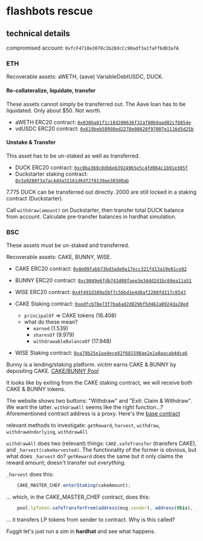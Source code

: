 # flashbots rescue

## technical details

compromised account: `0xfcF4710e3078c3b28dcCc90adf3a1faFf6dD3a7A`

### ETH

Recoverable assets: aWETH, (aave) VariableDebtUSDC, DUCK.

#### Re-collateralize, liquidate, transfer

These assets cannot simply be transferred out. The Aave loan has to be liquidated. Only about $50. Not worth.

* aWETH ERC20 contract: [`0x030ba81f1c18d280636f32af80b9aad02cf0854e`](https://etherscan.io/address/0x030ba81f1c18d280636f32af80b9aad02cf0854e)
* vdUSDC ERC20 contract: [`0x619beb58998ed2278e08620f97007e1116d5d25b`](https://etherscan.io/address/0x619beb58998ed2278e08620f97007e1116d5d25b)

#### Unstake & Transfer

This asset has to be un-staked as well as transferred.

* DUCK ERC20 contract: [`0xc0ba369c8db6eb3924965e5c4fd0b4c1b91e305f`](https://etherscan.io/address/0xc0ba369c8db6eb3924965e5c4fd0b4c1b91e305f)
* Duckstarter staking contract: [`0x3a9280f3a7ac4dda31161d6df2f8139ae303d0ab`](https://etherscan.io/address/0x3a9280f3a7ac4dda31161d6df2f8139ae303d0ab#code)

7.775 DUCK can be transferred out directly. 2000 are still locked in a staking contract (Duckstarter).

Call `withdraw(amount)` on Duckstarter, then transfer total DUCK balance from account. Calculate pre-transfer balances in hardhat simulation.

### BSC

These assets must be un-staked and transferred.

Recoverable assets: CAKE, BUNNY, WISE.

* CAKE ERC20 contract: [`0x0e09fabb73bd3ade0a17ecc321fd13a19e81ce82`](https://bscscan.com/address/0x0e09fabb73bd3ade0a17ecc321fd13a19e81ce82)
* BUNNY ERC20 contract: [`0xc9849e6fdb743d08faee3e34dd2d1bc69ea11a51`](https://bscscan.com/address/0xc9849e6fdb743d08faee3e34dd2d1bc69ea11a51)
* WISE ERC20 contract: [`0x4f491d389a5bf7c56bd1e4d8af2280fd217c8543`](https://bscscan.com/address/0x4f491d389a5bf7c56bd1e4d8af2280fd217c8543)

* CAKE Staking contract: [`0xedfcb78e73f7ba6ad2d829bf5d462a0924da28ed`](https://bscscan.com/address/0xedfcb78e73f7ba6ad2d829bf5d462a0924da28ed)
  * `principalOf` => CAKE tokens (16.408)
  * what do these mean?
    * `earned` (1.539)
    * `sharesOf` (9.979)
    * `withdrawableBalanceOf` (17.948)
* WISE Staking contract: [`0xa79b25e1aa4ece82f681598ae2e1a8aacab4dca6`](https://bscscan.com/address/0xa79b25e1aa4ece82f681598ae2e1a8aacab4dca6)

Bunny is a lending/staking platform. _victim_ earns CAKE & BUNNY by depositing CAKE. [CAKE/BUNNY Pool](https://pancakebunny.finance/pool/CAKE)

It looks like by exiting from the CAKE staking contract, we will receive both CAKE & BUNNY tokens.

The website shows two buttons: "Withdraw" and "Exit: Claim & Withdraw". We want the latter. `withdrawAll` seems like the right function...?
Aforementioned contract address is a proxy. Here's the [base contract](https://bscscan.com/address/0x272d425a4ab32fac776533078cf1801dd1a100f6#code)

relevant methods to investigate: `getReward`, `harvest`, `withdraw`, `withdrawUnderlying`, `withdrawAll`

`withdrawAll` does two (relevant) things: `CAKE.safeTransfer` (transfers CAKE), and `_harvest(cakeHarvested)`. The functionality of the former is obvious, but what does `_harvest` do? `getReward` does the same but it only claims the reward amount; doesn't transfer out _everything_.

`_harvest` does this:

```js
    CAKE_MASTER_CHEF.enterStaking(cakeAmount);
```

... which, in the CAKE_MASTER_CHEF contract, does this:

```js
    pool.lpToken.safeTransferFrom(address(msg.sender), address(this), _amount);
```

... it transfers LP tokens from sender to contract. Why is this called?

Fuggit let's just run a sim in **hardhat** and see what happens.

